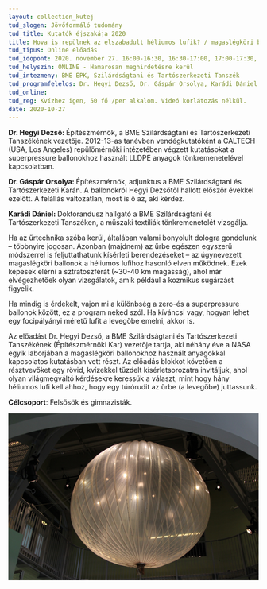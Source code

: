 ```yaml
---
layout: collection_kutej
tud_slogen: Jövőformáló tudomány
tud_title: Kutatók éjszakája 2020
title: Hova is repülnek az elszabadult héliumos lufik? / magaslégköri ballonokról röviden
tud_tipus: Online előadás
tud_idopont: 2020. november 27. 16:00-16:30, 16:30-17:00, 17:00-17:30, 17:30-18:00, 18:00-18:30, 18:30-19:00; november 28. (Online Video)
tud_helyszin: ONLINE - Hamarosan meghirdetésre kerül
tud_intezmeny: BME ÉPK, Szilárdságtani és Tartószerkezeti Tanszék
tud_programfelelos: Dr. Hegyi Dezső, Dr. Gáspár Orsolya, Karádi Dániel
tud_online:
tud_reg: Kvízhez igen, 50 fő /per alkalom. Videó korlátozás nélkül.
date: 2020-10-27
---
```

<b>Dr. Hegyi Dezső: </b>Építészmérnök, a BME Szilárdságtani és Tartószerkezeti Tanszékének vezetője. 2012-13-as tanévben vendégkutatóként a CALTECH (USA, Los Angeles) repülőmérnöki intézetében végzett kutatásokat a superpressure ballonokhoz használt LLDPE anyagok tönkremenetelével kapcsolatban.

<b>Dr. Gáspár Orsolya: </b>Építészmérnök, adjunktus a BME Szilárdságtani és Tartószerkezeti Karán. A ballonokról Hegyi Dezsőtől hallott először évekkel ezelőtt. A felállás változatlan, most is ő az, aki kérdez. 

<b>Karádi Dániel: </b>Doktorandusz hallgató a BME Szilárdságtani és Tartószerkezeti Tanszéken, a műszaki textíliák tönkremenetelét vizsgálja.
 
Ha az űrtechnika szóba kerül, általában valami bonyolult dologra gondolunk – többnyire jogosan. Azonban (majdnem) az űrbe egészen egyszerű módszerrel is feljuttathatunk kísérleti berendezéseket – az úgynevezett magaslégköri ballonok a héliumos lufihoz hasonló elven működnek. Ezek képesek elérni a sztratoszférát (~30-40 km magasság), ahol már elvégezhetőek olyan vizsgálatok, amik például a kozmikus sugárzást figyelik.

Ha mindig is érdekelt, vajon mi a különbség a zero-és a superpressure ballonok között, ez a program neked szól. Ha kíváncsi vagy, hogyan lehet egy focipályányi méretű lufit a levegőbe emelni, akkor is.

Az előadást Dr. Hegyi Dezső, a BME Szilárdságtani és Tartószerkezeti Tanszékének (Építészmérnöki Kar) vezetője tartja, aki néhány éve a NASA egyik laborjában a magaslégköri ballonokhoz használt anyagokkal kapcsolatos kutatásban vett részt. Az előadás blokkot követően a résztvevőket egy rövid, kvízekkel tűzdelt kísérletsorozatra invitáljuk, ahol olyan világmegváltó kérdésekre keressük a választ, mint hogy hány héliumos lufi kell ahhoz, hogy egy túrórudit az űrbe (a levegőbe) juttassunk.

<b>Célcsoport</b>: Felsősök és gimnazisták.

<img src="images/heliumos-lufik.png" max-width="500" class="center"> 





